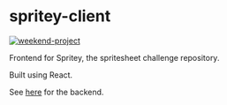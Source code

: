 # spritey-client

[![weekend-project](https://the-weekend-project.vercel.app/api/svg)](https://tducasse.com/posts/the-weekend-project)

Frontend for Spritey, the spritesheet challenge repository.

Built using React.

See [here](https://github.com/tducasse/spritey) for the backend.
